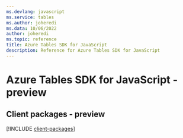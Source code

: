 ```yaml
---
ms.devlang: javascript
ms.service: tables
ms.author: joheredi
ms.data: 10/06/2022
author: joheredi
ms.topic: reference
title: Azure Tables SDK for JavaScript
description: Reference for Azure Tables SDK for JavaScript
---
```

# Azure Tables SDK for JavaScript - preview

## Client packages - preview
[!INCLUDE [client-packages](tables-client-index.md)]
